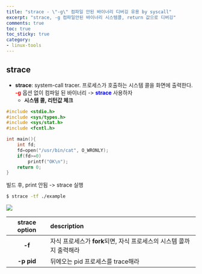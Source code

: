 ```yaml
---
title: "strace - \"-g\" 컴파일 안된 바이너리 디버깅 유용 by syscall"
excerpt: "strace, -g 컴파일안된 바이너리 시스템콜, return 값으로 디버깅"
comments: true
toc: true
toc_sticky: true
category:
- linux-tools
---
```

## strace
- __strace__: system-call tracer. 프로세스가 호출하는 시스템 콜을 화면에 출력한다.<br><span style="color:red">__-g__</span> 옵션 없이 컴파일 된 바이너리 -> <span style="color:blue">__strace__</span> 사용하자
	- **시스템 콜, 리턴값 체크**
  
```c
#include <stdio.h>
#include <sys/types.h>
#include <sys/stat.h>
#include <fcntl.h>

int main(){
	int fd;
	fd=open("/usr/bin/cat", O_WRONLY);
	if(fd>=0)
		printf("OK\n");
	return 0;
}
```
  
빌드 후, print 안됨  -> strace 실행
  
```bash
$ strace -tf ./example
```
  
<img src="img1.png">

strace option|description
:---:|:---
**-f**|자식 프로세스가 **fork**되면, 자식 프로세스의 시스템 콜까지 출력해라
**-p pid**|뒤에오는 pid 프로세스를 trace해라




 
